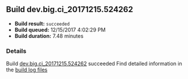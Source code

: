 ## Build dev.big.ci_20171215.524262
- **Build result:** `succeeded`
- **Build queued:** 12/15/2017 4:02:29 PM
- **Build duration:** 7.48 minutes
### Details
Build [dev.big.ci_20171215.524262](https://winappstudio.visualstudio.com/web/build.aspx?pcguid=a4ef43be-68ce-4195-a619-079b4d9834c2&builduri=vstfs%3a%2f%2f%2fBuild%2fBuild%2f24262) succeeded
Find detailed information in the [build log files](https://uwpctdiags.blob.core.windows.net/buildlogs/dev.big.ci_20171215.524262_logs.zip)
